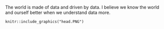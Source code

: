 The world is made of data and driven by data. I believe we know the world and ourself better when we understand data more.

```{r graphics, out.width = "800px", echo = FALSE}
knitr::include_graphics("head.PNG")
```

